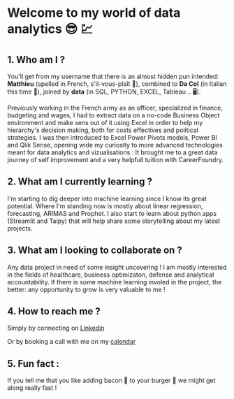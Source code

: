 # Welcome to my world of data analytics :sunglasses: :chart:
## 1. Who am I ?

You'll get from my username that there is an almost hidden pun intended: **Matthieu** (spelled in French, s'il-vous-plaît :baguette_bread:), combined to **Da Col** (in Italian this time :spaghetti:), joined by **data** (in SQL, PYTHON, EXCEL, Tableau... :desktop_computer:).

Previously working in the French army as an officer, specialized in finance, budgeting and wages, I had to extract data on a no-code Business Object environment and make sens out of it using Excel in order to help my hierarchy's decision making, both for costs effectives and political strategies. I was then introduced to Excel Power Pivots models, Power BI and Qlik Sense, opening wide my curiosity to more advanced technologies meant for data analytics and vizualisations : It brought me to a great data journey of self improvement and a very helpfull tuition with CareerFoundry.

## 2. What am I currently learning ?

I'm starting to dig deeper into machine learning since I know its great potential. Where I'm standing now is mostly about linear regression, forecasting, ARIMAS and Prophet.
I also start to learn about python apps (Streamlit and Taipy) that will help share some storytelling about my latest projects.

## 3. What am I looking to collaborate on ?

Any data project in need of some insight uncovering ! I am mostly interested in the fields of healthcare, business optimizaton, defense and analytical accountability. If there is some machine learning involed in the project, the better: any opportunity to grow is very valuable to me !

## 4. How to reach me ?

Simply by connecting on [Linkedin](https://www.linkedin.com/in/dacolmatthieu/)

Or by booking a call with me on my [calendar](https://calendly.com/dacolmatthieu)

## 5. Fun fact :

If you tell me that you like adding bacon :bacon: to your burger :hamburger: we might get along really fast ! 

<!--
**Mattdatacol/Mattdatacol** is a ✨ _special_ ✨ repository because its `README.md` (this file) appears on your GitHub profile.

Here are some ideas to get you started:

- 🔭 I’m currently working on ...
- 🌱 I’m currently learning ...
- 👯 I’m looking to collaborate on ...
- 🤔 I’m looking for help with ...
- 💬 Ask me about ...
- 📫 How to reach me: ...
- 😄 Pronouns: ...
- ⚡ Fun fact: ...
-->
